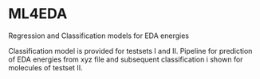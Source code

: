 # ML4EDA
Regression and Classification models for EDA energies

Classification model is provided for testsets I and II.
Pipeline for prediction of EDA energies from xyz file and subsequent classification i shown for molecules of testset II.  
